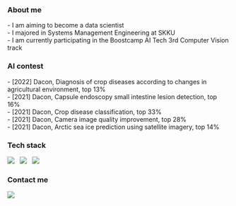 <h3> About me </h3>
- I am aiming to become a data scientist <br>
- I majored in Systems Management Engineering at SKKU <br>
- I am currently participating in the Boostcamp AI Tech 3rd Computer Vision track <br>

<h3> AI contest </h3>
- [2022] Dacon, Diagnosis of crop diseases according to changes in agricultural environment, top 13% <br>
- [2021] Dacon, Capsule endoscopy small intestine lesion detection, top 16% <br>
- [2021] Dacon, Crop disease classification, top 33% <br>
- [2021] Dacon, Camera image quality improvement, top 28% <br>
- [2021] Dacon, Arctic sea ice prediction using satellite imagery, top 14% <br>

<h3> Tech stack </h3>
<img src="https://img.shields.io/badge/Python-3776AB?style=flat-plastic&logo=Python&logoColor=white"/> </a> &nbsp
<img src="https://img.shields.io/badge/Pytorch-EE4C2C?style=flat-plastic&logo=Pytorch&logoColor=white"/> </a> &nbsp
<img src="https://img.shields.io/badge/Wandb-FFBE00?style=flat-plastic&logo=Weightsandbiases&logoColor=white"/> </a>

<h3> Contact me </h3>
<a href="mailto:idw960510@gmail.com"><img src="https://img.shields.io/badge/Gmail-d14836?style=flat-square&logo=Gmail&logoColor=white&link=idw960510@gmail.com"/> </a>
